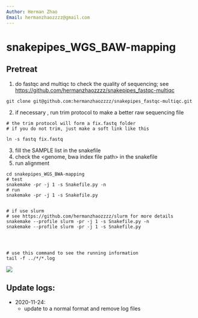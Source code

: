 ```yaml
---
Author: Herman Zhao
Email: hermanzhaozzzz@gmail.com
---
```



# snakepipes_WGS_BAW-mapping
## Pretreat
1. do fastqc and multiqc to check the quality of sequencing; see https://github.com/hermanzhaozzzz/snakepipes_fastqc-multiqc 
```
git clone git@github.com:hermanzhaozzzz/snakepipes_fastqc-multiqc.git
```
2. if necessary , run trim protocol to make a better raw sequencing file
```
# the trim protocol will form a fix.fastq folder
# if you do not trim, just make a soft link like this

ln -s fastq fix.fastq
```
3. fill the SAMPLE list in the snakefile
4. check the <genome, bwa index file path> in the snakefile
5. run alignment
```
cd snakepipes_WGS_BWA-mapping
# test
snakemake -pr -j 1 -s Snakefile.py -n
# run
snakemake -pr -j 1 -s Snakefile.py


# if use slurm
# see https://github.com/hermanzhaozzzz/slurm for more details
snakemake --profile slurm -pr -j 1 -s Snakefile.py -n
snakemake --profile slurm -pr -j 1 -s Snakefile.py




# use this command to see the running information
tail -f ../*/*.log
```

![](https://tva1.sinaimg.cn/large/0081Kckwly1gl0dky3r6gj30no0abq6c.jpg)

## Update logs:
- 2020-11-24: 
    - update to a normal format and remove log files
